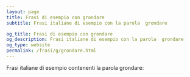 ```yaml
---
layout: page
title: Frasi di esempio con grondare 
subtitle: Frasi italiane di esempio con la parola  grondare

og_title: Frasi di esempio con grondare 
og_description: Frasi italiane di esempio con la parola  grondare
og_type: website
permalink: /frasi/g/grondare.html
---
```


Frasi italiane di esempio contenenti la parola grondare:


